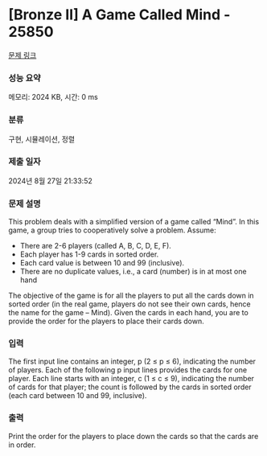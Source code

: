 # [Bronze II] A Game Called Mind - 25850 

[문제 링크](https://www.acmicpc.net/problem/25850) 

### 성능 요약

메모리: 2024 KB, 시간: 0 ms

### 분류

구현, 시뮬레이션, 정렬

### 제출 일자

2024년 8월 27일 21:33:52

### 문제 설명

<p>This problem deals with a simplified version of a game called “Mind”. In this game, a group tries to cooperatively solve a problem. Assume:</p>

<ul>
	<li>There are 2-6 players (called A, B, C, D, E, F).</li>
	<li>Each player has 1-9 cards in sorted order.</li>
	<li>Each card value is between 10 and 99 (inclusive).</li>
	<li>There are no duplicate values, i.e., a card (number) is in at most one hand</li>
</ul>

<p>The objective of the game is for all the players to put all the cards down in sorted order (in the real game, players do not see their own cards, hence the name for the game – Mind). Given the cards in each hand, you are to provide the order for the players to place their cards down.</p>

### 입력 

 <p>The first input line contains an integer, p (2 ≤ p ≤ 6), indicating the number of players. Each of the following p input lines provides the cards for one player. Each line starts with an integer, c (1 ≤ c ≤ 9), indicating the number of cards for that player; the count is followed by the cards in sorted order (each card between 10 and 99, inclusive).</p>

### 출력 

 <p>Print the order for the players to place down the cards so that the cards are in order.</p>

